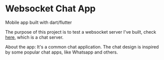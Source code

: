 # Websocket Chat App

Mobile app built with dart/flutter

The purpose of this project is to test a websocket server I've built, check [here](https://github.com/Peguinm/websocket-chat-server), which is a chat server.

About the app: It's a common chat application. The chat design is inspired by some popular chat apps, like Whatsapp and others.
